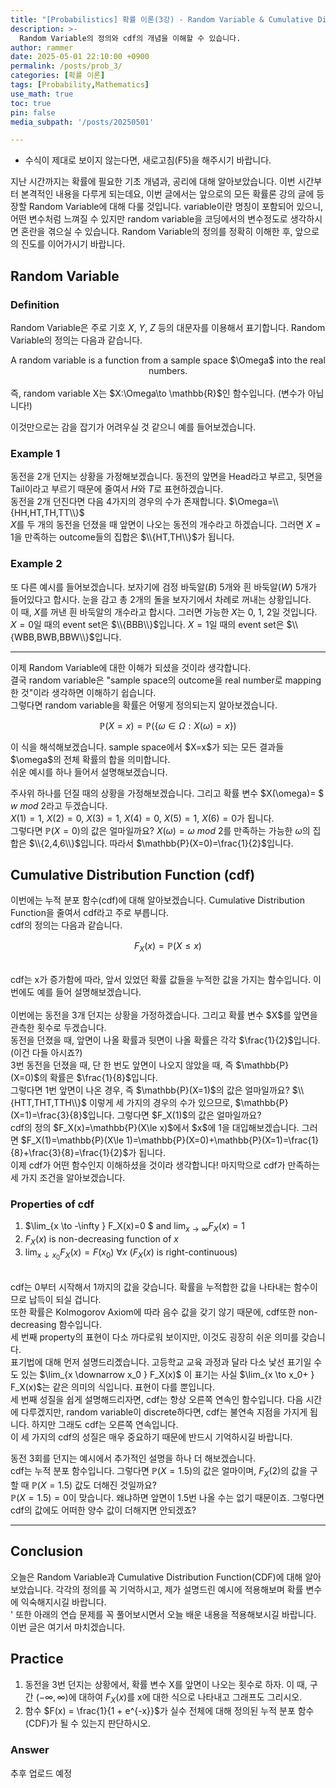```yaml
---
title: "[Probabilistics] 확률 이론(3강) - Random Variable & Cumulative Distribution Function"
description: >-
  Random Variable의 정의와 cdf의 개념을 이해할 수 있습니다.
author: rammer
date: 2025-05-01 22:10:00 +0900
permalink: /posts/prob_3/
categories: [확률 이론]
tags: [Probability,Mathematics]
use_math: true
toc: true
pin: false
media_subpath: '/posts/20250501'

---
```

  * 수식이 제대로 보이지 않는다면, 새로고침(F5)을 해주시기 바랍니다.  
  
  
 지난 시간까지는 확률에 필요한 기초 개념과, 공리에 대해 알아보았습니다. 이번 시간부터 본격적인 내용을 다루게 되는데요, 이번 글에서는 앞으로의 모든 확률론 강의 글에 등장할 Random Variable에 대해 다룰 것입니다. variable이란 명칭이 포함되어 있으니, 어떤 변수처럼 느껴질 수 있지만 random variable을 코딩에서의 변수정도로 생각하시면 혼란을 겪으실 수 있습니다. Random Variable의 정의를 정확히 이해한 후, 앞으로의 진도를 이어가시기 바랍니다.  


## **Random Variable**

### Definition ###
Random Variable은 주로 기호 $X$, $Y$, $Z$ 등의 대문자를 이용해서 표기합니다. Random Variable의 정의는 다음과 같습니다.   
  

<div align="center">
A random variable is a function from a sample space $\Omega$ into the real numbers.  

</div>
<br> 
즉, random variable X는 $X:\Omega\to \mathbb{R}$인 함수입니다. (변수가 아닙니다!)  


이것만으로는 감을 잡기가 어려우실 것 같으니 예를 들어보겠습니다.  

### Example 1 ###
동전을 2개 던지는 상황을 가정해보겠습니다. 동전의 앞면을 Head라고 부르고, 뒷면을 Tail이라고 부르기 때문에 줄여서 $H$와 $T$로 표현하겠습니다.  
동전을 2개 던진다면 다음 4가지의 경우의 수가 존재합니다. $\Omega=\\{HH,HT,TH,TT\\}$  
$X$를 두 개의 동전을 던졌을 때 앞면이 나오는 동전의 개수라고 하겠습니다. 그러면 $X=1$을 만족하는 outcome들의 집합은 $\\{HT,TH\\}$가 됩니다.  
  
### Example 2 ###
또 다른 예시를 들어보겠습니다. 보자기에 검정 바둑알($B$) 5개와 흰 바둑알($W$) 5개가 들어있다고 합시다. 눈을 감고 총 2개의 돌을 보자기에서 차례로 꺼내는 상황입니다.  
이 때, $X$를 꺼낸 흰 바둑알의 개수라고 합시다. 그러면 가능한 $X$는 0, 1, 2일 것입니다.
$X=0$일 때의 event set은 $\\{BBB\\}$입니다. $X=1$일 때의 event set은 $\\{WBB,BWB,BBW\\}$입니다.

---

이제 Random Variable에 대한 이해가 되셨을 것이라 생각합니다.<br>
결국 random variable은 "sample space의 outcome을 real number로 mapping한 것"이라 생각하면 이해하기 쉽습니다.
<br>
그렇다면 random variable을 확률은 어떻게 정의되는지 알아보겠습니다.<br>

<div align="center">

$$
\displaystyle
\mathbb{P}(X=x)=\mathbb{P}(\{\omega\in \Omega:X(\omega)=x\})
$$

</div>
이 식을 해석해보겠습니다. sample space에서 $X=x$가 되는 모든 결과들 $\omega$의 전체 확률의 합을 의미합니다.<br>
쉬운 예시를 하나 들어서 설명해보겠습니다.<br>

주사위 하나를 던질 때의 상황을 가정해보겠습니다. 그리고 확률 변수 $X(\omega)= $ $w$ $mod$ $2$라고 두겠습니다. <br>
$X(1)=1$, $X(2)=0$, $X(3)=1$, $X(4)=0$, $X(5)=1$, $X(6)=0$가 됩니다.<br>
그렇다면 $\mathbb{P}(X=0)$의 값은 얼마일까요? $X(\omega)= \omega$ $mod$ $2$를 만족하는 가능한 $\omega$의 집합은 $\\{2,4,6\\}$입니다. 
따라서 $\mathbb{P}(X=0)=\frac{1}{2}$입니다. <br>

## Cumulative Distribution Function (cdf) ##  
이번에는 누적 분포 함수(cdf)에 대해 알아보겠습니다. Cumulative Distribution Function을 줄여서 cdf라고 주로 부릅니다.<br>
cdf의 정의는 다음과 같습니다. <br>
<div align="center">

$$
\displaystyle
F_X(x)=\mathbb{P}(X\le x)
$$
</div>
<br>
cdf는 x가 증가함에 따라, 앞서 있었던 확률 값들을 누적한 값을 가지는 함수입니다. 이번에도 예를 들어 설명해보겠습니다.<br><br>
이번에는 동전을 3개 던지는 상황을 가정하겠습니다. 그리고 확률 변수 $X$를 앞면을 관측한 횟수로 두겠습니다.<br>
동전을 던졌을 때, 앞면이 나올 확률과 뒷면이 나올 확률은 각각 $\frac{1}{2}$입니다. (이건 다들 아시죠?)<br>
3번 동전을 던졌을 때, 단 한 번도 앞면이 나오지 않았을 때, 즉 $\mathbb{P}(X=0)$의 확률은 $\frac{1}{8}$입니다.<br>
그렇다면 1번 앞면이 나온 경우, 즉 $\mathbb{P}(X=1)$의 값은 얼마일까요? $\\{HTT,THT,TTH\\}$ 이렇게 세 가지의 경우의 수가 있으므로, $\mathbb{P}(X=1)=\frac{3}{8}$입니다. 그렇다면 $F_X(1)$의 값은 얼마일까요?<br>
cdf의 정의 $F_X(x)=\mathbb{P}(X\le x)$에서 $x$에 1을 대입해보겠습니다. 그러면 $F_X(1)=\mathbb{P}(X\le 1)=\mathbb{P}(X=0)+\mathbb{P}(X=1)=\frac{1}{8}+\frac{3}{8}=\frac{1}{2}$가 됩니다.<br>
이제 cdf가 어떤 함수인지 이해하셨을 것이라 생각합니다! 마지막으로 cdf가 만족하는 세 가지 조건을 알아보겠습니다.<br>

### Properties of cdf ###
1. $\lim_{x \to -\infty } F_X(x)=0 $ and $\lim_{x \to \infty } F_X(x)=1$
2. $F_X(x)$ is non-decreasing function of $x$
3. $\lim_{x \downarrow x_0 } F_X(x)=F(x_0)$ $\forall x$ ($F_X(x)$ is right-continuous)

<br>
cdf는 0부터 시작해서 1까지의 값을 갖습니다. 확률을 누적합한 값을 나타내는 함수이므로 납득이 되실 겁니다.<br>
또한 확률은 Kolmogorov Axiom에 따라 음수 값을 갖기 않기 때문에, cdf또한 non-decreasing 함수입니다. <br>
세 번째 property의 표현이 다소 까다로워 보이지만, 이것도 굉장히 쉬운 의미를 갖습니다.<br>
표기법에 대해 먼저 설명드리곘습니다. 고등학교 교육 과정과 달라 다소 낯선 표기일 수도 있는 $\lim_{x \downarrow x_0 } F_X(x)$ 이 표기는 사실 $\lim_{x \to x_0+ } F_X(x)$는 같은 의미의 식입니다. 표현이 다를 뿐입니다.<br>
세 번째 성질을 쉽게 설명해드리자면, cdf는 항상 오른쪽 연속인 함수입니다. 다음 시간에 다루겠지만, random variable이 discrete하다면, cdf는 불연속 지점을 가지게 됩니다. 하지만 그래도 cdf는 오른쪽 연속입니다. <br>
이 세 가지의 cdf의 성질은 매우 중요하기 때문에 반드시 기억하시길 바랍니다.

동전 3회를 던지는 예시에서 추가적인 설명을 하나 더 해보겠습니다. <br>
cdf는 누적 분포 함수입니다. 그렇다면 $\mathbb{P}(X=1.5)$의 값은 얼마이며, $F_X(2)$의 값을 구할 때 $\mathbb{P}(X=1.5)$ 값도 더해진 것일까요?<br>
$\mathbb{P}(X=1.5)=0$이 맞습니다. 왜냐하면 앞면이 1.5번 나올 수는 없기 때문이죠. 그렇다면 cdf의 값에도 어떠한 양수 값이 더해지면 안되겠죠? <br>

---

## **Conclusion**
오늘은 Random Variable과 Cumulative Distribution Function(CDF)에 대해 알아보았습니다. 각각의 정의를 꼭 기억하시고, 제가 설명드린 예시에 적용해보며 확률 변수에 익숙해지시길 바랍니다.<br>'
또한 아래의 연습 문제를 꼭 풀어보시면서 오늘 배운 내용을 적용해보시길 바랍니다. 이번 글은 여기서 마치겠습니다.

## **Practice** 
1. 동전을 3번 던지는 상황에서, 확률 변수 X를 앞면이 나오는 횟수로 하자. 이 때, 구간 $(-\infty ,\infty )$에 대하여 $F_X(x)$를 x에 대한 식으로 나타내고 그래프도 그리시오.
2. 함수 $F(x) = \frac{1}{1 + e^{-x}}$가 실수 전체에 대해 정의된 누적 분포 함수(CDF)가 될 수 있는지 판단하시오.


### Answer 
추후 업로드 예정







